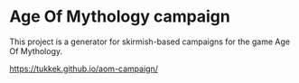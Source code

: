 # Age Of Mythology campaign
This project is a generator for skirmish-based campaigns for the game Age Of Mythology.

https://tukkek.github.io/aom-campaign/
